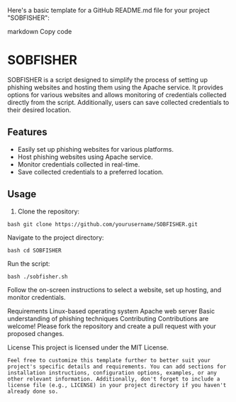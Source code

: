 
Here's a basic template for a GitHub README.md file for your project "SOBFISHER":

markdown
Copy code
# SOBFISHER

SOBFISHER is a script designed to simplify the process of setting up phishing websites and hosting them using the Apache service. It provides options for various websites and allows monitoring of credentials collected directly from the script. Additionally, users can save collected credentials to their desired location.

## Features

- Easily set up phishing websites for various platforms.
- Host phishing websites using Apache service.
- Monitor credentials collected in real-time.
- Save collected credentials to a preferred location.

## Usage

1. Clone the repository:

``bash
   git clone https://github.com/yourusername/SOBFISHER.git``

Navigate to the project directory:

``bash
cd SOBFISHER
``

Run the script:

``bash
./sobfisher.sh
``


Follow the on-screen instructions to select a website, set up hosting, and monitor credentials.

Requirements
Linux-based operating system
Apache web server
Basic understanding of phishing techniques
Contributing
Contributions are welcome! Please fork the repository and create a pull request with your proposed changes.

License
This project is licensed under the MIT License.




``Feel free to customize this template further to better suit your project's specific details and requirements. You can add sections for installation instructions, configuration options, examples, or any other relevant information. Additionally, don't forget to include a license file (e.g., LICENSE) in your project directory if you haven't already done so.``
